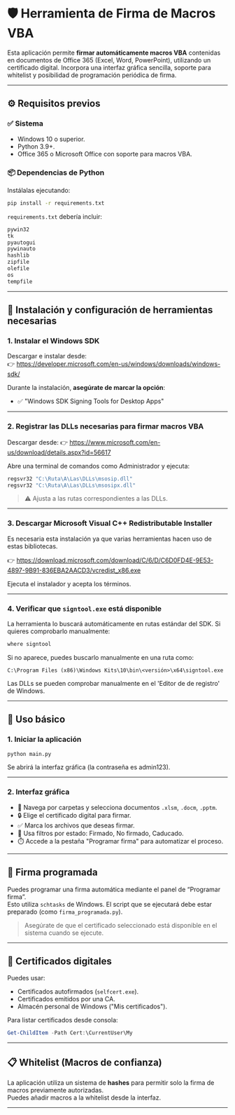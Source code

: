 
# 🛡️ Herramienta de Firma de Macros VBA

Esta aplicación permite **firmar automáticamente macros VBA** contenidas en documentos de Office 365 (Excel, Word, PowerPoint), utilizando un certificado digital. Incorpora una interfaz gráfica sencilla, soporte para whitelist y posibilidad de programación periódica de firma.

---

## ⚙️ Requisitos previos

### ✅ Sistema
- Windows 10 o superior.
- Python 3.9+.
- Office 365 o Microsoft Office con soporte para macros VBA.

### 📦 Dependencias de Python

Instálalas ejecutando:

```bash
pip install -r requirements.txt
```

`requirements.txt` debería incluir:
```txt
pywin32
tk
pyautogui
pywinauto
hashlib
zipfile
olefile
os
tempfile
```

---

## 🧱 Instalación y configuración de herramientas necesarias

### 1. Instalar el Windows SDK

Descargar e instalar desde:  
👉 https://developer.microsoft.com/en-us/windows/downloads/windows-sdk/

Durante la instalación, **asegúrate de marcar la opción**:
- ✅ "Windows SDK Signing Tools for Desktop Apps"

---

### 2. Registrar las DLLs necesarias para firmar macros VBA

Descargar desde: 
👉 https://www.microsoft.com/en-us/download/details.aspx?id=56617

Abre una terminal de comandos como Administrador y ejecuta:

```cmd
regsvr32 "C:\Ruta\A\Las\DLLs\msosip.dll"
regsvr32 "C:\Ruta\A\Las\DLLs\msosipx.dll"
```

> ⚠️ Ajusta a las rutas correspondientes a las DLLs.

---
### 3. Descargar Microsoft Visual C++ Redistributable Installer
Es necesaria esta instalación ya que varias herramientas hacen uso de estas bibliotecas.

👉 https://download.microsoft.com/download/C/6/D/C6D0FD4E-9E53-4897-9B91-836EBA2AACD3/vcredist_x86.exe

Ejecuta el instalador y acepta los términos.

---
### 4. Verificar que `signtool.exe` está disponible

La herramienta lo buscará automáticamente en rutas estándar del SDK. Si quieres comprobarlo manualmente:

```cmd
where signtool
```

Si no aparece, puedes buscarlo manualmente en una ruta como:

```
C:\Program Files (x86)\Windows Kits\10\bin\<versión>\x64\signtool.exe
```

Las DLLs se pueden comprobar manualmente en el 'Editor de de registro' de Windows.

---

## 🚀 Uso básico

### 1. Iniciar la aplicación

```bash
python main.py
```

Se abrirá la interfaz gráfica (la contraseña es admin123).

---

### 2. Interfaz gráfica

- 📁 Navega por carpetas y selecciona documentos `.xlsm`, `.docm`, `.pptm`.
- 🔒 Elige el certificado digital para firmar.
- ✅ Marca los archivos que deseas firmar.
- 📝 Usa filtros por estado: Firmado, No firmado, Caducado.
- ⏱️ Accede a la pestaña "Programar firma" para automatizar el proceso.

---

## 📝 Firma programada

Puedes programar una firma automática mediante el panel de “Programar firma”.  
Esto utiliza `schtasks` de Windows. El script que se ejecutará debe estar preparado (como `firma_programada.py`).

> Asegúrate de que el certificado seleccionado está disponible en el sistema cuando se ejecute.

---

## 🔐 Certificados digitales

Puedes usar:
- Certificados autofirmados (`selfcert.exe`).
- Certificados emitidos por una CA.
- Almacén personal de Windows ("Mis certificados").

Para listar certificados desde consola:

```powershell
Get-ChildItem -Path Cert:\CurrentUser\My
```

---


## 📋 Whitelist (Macros de confianza)

La aplicación utiliza un sistema de **hashes** para permitir solo la firma de macros previamente autorizadas.  
Puedes añadir macros a la whitelist desde la interfaz.

---

